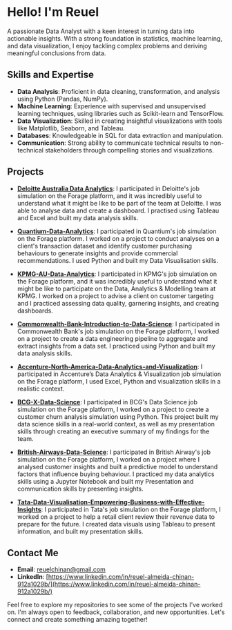 # Hello! I'm Reuel

A passionate Data Analyst with a keen interest in turning data into actionable insights. With a strong foundation in statistics, machine learning, and data visualization, I enjoy tackling complex problems and deriving meaningful conclusions from data.

## Skills and Expertise

- **Data Analysis**: Proficient in data cleaning, transformation, and analysis using Python (Pandas, NumPy).
- **Machine Learning**: Experience with supervised and unsupervised learning techniques, using libraries such as Scikit-learn and TensorFlow.
- **Data Visualization**: Skilled in creating insightful visualizations with tools like Matplotlib, Seaborn, and Tableau.
- **Databases**: Knowledgeable in SQL for data extraction and manipulation.
- **Communication**: Strong ability to communicate technical results to non-technical stakeholders through compelling stories and visualizations.

## Projects

- **[Deloitte Australia Data Analytics](https://github.com/reuel97/Deloitte-Australia)**: I participated in Deloitte's job simulation on the Forage platform, and it was incredibly useful to understand what it might be like to be part of the team at Deloitte. I was able to analyse data and create a dashboard. I practised using Tableau and Excel and built my data analysis skills.
  
- **[Quantium-Data-Analytics](https://github.com/reuel97/Quantium-Data-Analytics)**: I participated in Quantium's job simulation on the Forage platform. I worked on a project to conduct analyses on a client's transaction dataset and identify customer purchasing behaviours to generate insights and provide commercial recommendations. I used Python and built my Data Visualisation skills.
  
- **[KPMG-AU-Data-Analytics](https://github.com/reuel97/KPMG-AU-Data-Analytics)**: I participated in KPMG's job simulation on the Forage platform, and it was incredibly useful to understand what it might be like to participate on the Data, Analytics & Modelling team at KPMG. I worked on a project to advise a client on customer targeting and I practiced assessing data quality, garnering insights, and creating dashboards.
  
- **[Commonwealth-Bank-Introduction-to-Data-Science](https://github.com/reuel97/Commonwealth-Bank-Introduction-to-Data-Science)**: I participated in Commonwealth Bank's job simulation on the Forage platform, I worked on a project to create a data engineering pipeline to aggregate and extract insights from a data set. I practiced using Python and built my data analysis skills.
  
- **[Accenture-North-America-Data-Analytics-and-Visualization](https://github.com/reuel97/Accenture-North-America-Data-Analytics-and-Visualization)**: I participated in Accenture’s Data Analytics & Visualization job simulation on the Forage platform, I used Excel, Python and visualization skills in a realistic context.
  
- **[BCG-X-Data-Science](https://github.com/reuel97/BCG-X-Data-Science)**: I participated in BCG's Data Science job simulation on the Forage platform, I worked on a project to create a customer churn analysis simulation using Python. This project built my data science skills in a real-world context, as well as my presentation skills through creating an executive summary of my findings for the team.
  
- **[British-Airways-Data-Science](https://github.com/reuel97/British-Airways-Data-Science)**: I participated in British Airway's job simulation on the Forage platform, I worked on a project where I analysed customer insights and built a predictive model to understand factors that influence buying behaviour. I practiced my data analytics skills using a Jupyter Notebook and built my Presentation and communication skills by presenting insights.
  
- **[Tata-Data-Visualisation-Empowering-Business-with-Effective-Insights](https://github.com/reuel97/Tata-Data-Visualisation-Empowering-Business-with-Effective-Insights)**: I participated in Tata's job simulation on the Forage platform, I worked on a project to help a retail client review their revenue data to prepare for the future. I created data visuals using Tableau to present information, and built my presentation skills.

## Contact Me

- **Email**: [reuelchinan@gmail.com](mailto:reuelchinan@gmail.com)
- **LinkedIn**: [https://www.linkedin.com/in/reuel-almeida-chinan-912a1029b/](https://www.linkedin.com/in/reuel-almeida-chinan-912a1029b/)

Feel free to explore my repositories to see some of the projects I've worked on. I'm always open to feedback, collaboration, and new opportunities. Let's connect and create something amazing together!

